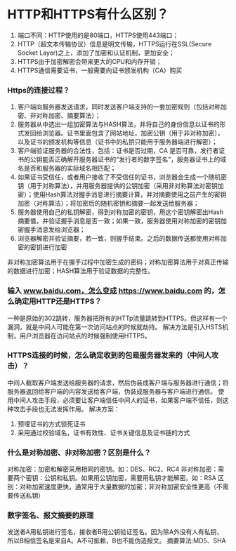 # HTTP和HTTPS有什么区别？
1. 端口不同：HTTP使用的是80端口，HTTPS使用443端口；
2. HTTP（超文本传输协议）信息是明文传输，HTTPS运行在SSL(Secure Socket Layer)之上，添加了加密和认证机制，更加安全；
3. HTTPS由于加密解密会带来更大的CPU和内存开销；
4. HTTPS通信需要证书，一般需要向证书颁发机构（CA）购买

### Https的连接过程？
1. 客户端向服务器发送请求，同时发送客户端支持的一套加密规则（包括对称加密、非对称加密、摘要算法）；
2. 服务器从中选出一组加密算法与HASH算法，并将自己的身份信息以证书的形式发回给浏览器。证书里面包含了网站地址，加密公钥（用于非对称加密），以及证书的颁发机构等信息（证书中的私钥只能用于服务器端进行解密）；
3. 客户端验证服务器的合法性，包括：证书是否过期，CA 是否可靠，发行者证书的公钥能否正确解开服务器证书的“发行者的数字签名”，服务器证书上的域名是否和服务器的实际域名相匹配；
4. 如果证书受信任，或者用户接收了不受信任的证书，浏览器会生成一个随机密钥（用于对称算法），并用服务器提供的公钥加密（采用非对称算法对密钥加密）；使用Hash算法对握手消息进行摘要计算，并对摘要使用之前产生的密钥加密（对称算法）；将加密后的随机密钥和摘要一起发送给服务器；
5. 服务器使用自己的私钥解密，得到对称加密的密钥，用这个密钥解密出Hash摘要值，并验证握手消息是否一致；如果一致，服务器使用对称加密的密钥加密握手消息发给浏览器；
6. 浏览器解密并验证摘要，若一致，则握手结束。之后的数据传送都使用对称加密的密钥进行加密


非对称加密算法用于在握手过程中加密生成的密码；对称加密算法用于对真正传输的数据进行加密；HASH算法用于验证数据的完整性。

### 输入 www.baidu.com，怎么变成 https://www.baidu.com 的，怎么确定用HTTP还是HTTPS？
一种是原始的302跳转，服务器把所有的HTTp流量跳转到HTTPS。但这样有一个漏洞，就是中间人可能在第一次访问站点的时候就劫持。 解决方法是引入HSTS机制，用户浏览器在访问站点的时候强制使用HTTPS。


### HTTPS连接的时候，怎么确定收到的包是服务器发来的（中间人攻击）？
中间人截取客户端发送给服务器的请求，然后伪装成客户端与服务器进行通信；将服务器返回给客户端的内容发送给客户端，伪装成服务器与客户端进行通信。 
使用中间人攻击手段，必须要让客户端信任中间人的证书，如果客户端不信任，则这种攻击手段也无法发挥作用。
解决方案：
1. 预埋证书的方式锁死证书
2. 采用通过校验域名，证书有效性、证书关键信息及证书链的方式

### 什么是对称加密、非对称加密？区别是什么？
对称加密：加密和解密采用相同的密钥。如：DES、RC2、RC4
非对称加密：需要两个密钥：公钥和私钥。如果用公钥加密，需要用私钥才能解密。如：RSA
区别：对称加密速度更快，通常用于大量数据的加密；非对称加密安全性更高（不需要传送私钥）


### 数字签名、报文摘要的原理
发送者A用私钥进行签名，接收者B用公钥验证签名。因为除A外没有人有私钥，所以B相信签名是来自A。A不可抵赖，B也不能伪造报文。
摘要算法:MD5、SHA
